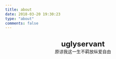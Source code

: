 ```yaml
---
title: about
date: 2018-03-20 19:30:23
type: "about"
comments: false
---
```

<br/>

<center>
    <font size = 5>
        <b>uglyservant</b>
    </font>
</center>
<center>原谅我这一生不羁放纵爱自由</center>
